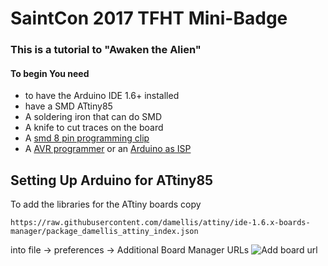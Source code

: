 # SaintCon 2017 TFHT Mini-Badge #
### This is a tutorial to "Awaken the Alien" ###

#### To begin You need ####
* to have the Arduino IDE 1.6+ installed 
* have a SMD ATtiny85
* A soldering iron that can do SMD
* A knife to cut traces on the board
* A [smd 8 pin programming clip][smd clip]
* A [AVR programmer][avr program] or an [Arduino as ISP][arduinoisp]


## Setting Up Arduino for ATtiny85 ##
To add the libraries for the ATtiny boards copy 
```
https://raw.githubusercontent.com/damellis/attiny/ide-1.6.x-boards-manager/package_damellis_attiny_index.json 
``` 
into file -> preferences -> Additional Board Manager URLs
![Add board url](/imgs/boardURL?raw=true)



[smd clip]:https://www.digikey.com/product-detail/en/pomona-electronics/5250/501-1311-ND/745102
[avr program]:https://www.digikey.com/product-detail/en/sparkfun-electronics/PGM-09825/1568-1080-ND/5230949
[arduinoisp]:http://www.instructables.com/id/Program-an-ATtiny-with-Arduino/
